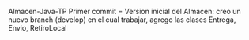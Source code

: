Almacen-Java-TP
Primer commit = Version inicial del Almacen: creo un nuevo branch (develop) en el cual trabajar, agrego las clases Entrega, Envio, RetiroLocal
